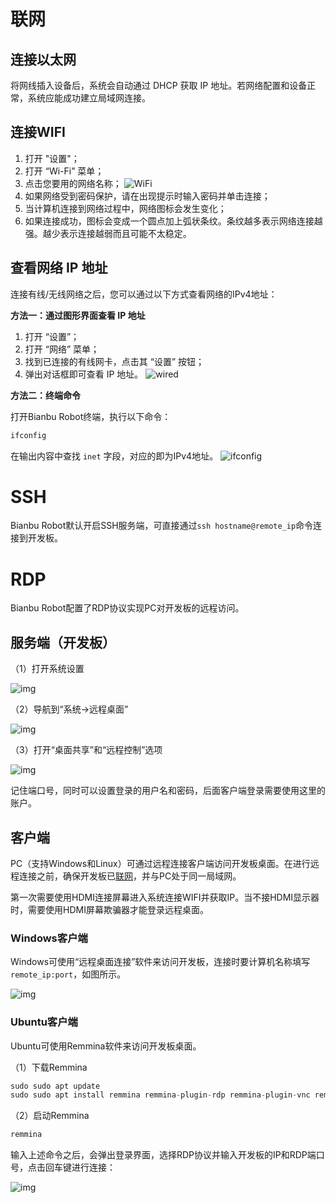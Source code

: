 # 联网

## 连接以太网

将网线插入设备后，系统会自动通过 DHCP 获取 IP 地址。若网络配置和设备正常，系统应能成功建立局域网连接。

## 连接WIFI

1. 打开 "设置"；
2. 打开 “Wi-Fi” 菜单；
3. 点击您要用的网络名称； ![WiFi](../../../resource/3-FunctionsAndApplications/6.developmentGuide/RISC-V/wifi-connect.png)
4. 如果网络受到密码保护，请在出现提示时输入密码并单击连接；
5. 当计算机连接到网络过程中，网络图标会发生变化；
6. 如果连接成功，图标会变成一个圆点加上弧状条纹。条纹越多表示网络连接越强。越少表示连接越弱而且可能不太稳定。

## 查看网络 IP 地址

连接有线/无线网络之后，您可以通过以下方式查看网络的IPv4地址：

**方法一：通过图形界面查看 IP 地址**

1. 打开 “设置”；
2. 打开 “网络” 菜单；
3. 找到已连接的有线网卡，点击其 “设置” 按钮；
4. 弹出对话框即可查看 IP 地址。 ![wired](../../../resource/3-FunctionsAndApplications/6.developmentGuide/RISC-V/ip-view.png)

**方法二：终端命令**

打开Bianbu Robot终端，执行以下命令：

```bash
ifconfig
```

在输出内容中查找 `inet` 字段，对应的即为IPv4地址。 ![ifconfig](../../../resource/3-FunctionsAndApplications/6.developmentGuide/RISC-V/ip-view-2.png)

# SSH

Bianbu Robot默认开启SSH服务端，可直接通过`ssh hostname@remote_ip`命令连接到开发板。

# RDP

Bianbu Robot配置了RDP协议实现PC对开发板的远程访问。

## 服务端（开发板）

（1）打开系统设置

![img](../../../resource/3-FunctionsAndApplications/6.developmentGuide/RISC-V/remote-connect1.png)

（2）导航到“系统->远程桌面”

![img](../../../resource/3-FunctionsAndApplications/6.developmentGuide/RISC-V/remote-connect2.png)

（3）打开“桌面共享”和“远程控制”选项

![img](../../../resource/3-FunctionsAndApplications/6.developmentGuide/RISC-V/remote-connect3.png)

记住端口号，同时可以设置登录的用户名和密码，后面客户端登录需要使用这里的账户。

## 客户端

PC（支持Windows和Linux）可通过远程连接客户端访问开发板桌面。在进行远程连接之前，确保开发板已[联网](#联网)，并与PC处于同一局域网。

第一次需要使用HDMI连接屏幕进入系统连接WIFI并获取IP。当不接HDMI显示器时，需要使用HDMI屏幕欺骗器才能登录远程桌面。

### Windows客户端

Windows可使用“远程桌面连接”软件来访问开发板，连接时要计算机名称填写`remote_ip:port`，如图所示。

![img](../../../resource/3-FunctionsAndApplications/6.developmentGuide/RISC-V/remote-connect4.png)

### Ubuntu客户端

Ubuntu可使用Remmina软件来访问开发板桌面。

（1）下载Remmina

```python
sudo sudo apt update
sudo sudo apt install remmina remmina-plugin-rdp remmina-plugin-vnc remmina-plugin-secret
```

（2）启动Remmina

```python
remmina
```

输入上述命令之后，会弹出登录界面，选择RDP协议并输入开发板的IP和RDP端口号，点击回车键进行连接：

![img](../../../resource/3-FunctionsAndApplications/6.developmentGuide/RISC-V/remote-connect5.png)